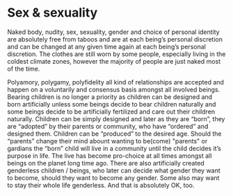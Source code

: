 # Sex & sexuality

Naked body, nudity, sex, sexuality, gender and choice of personal identity are absolutely free from taboos and are at each being’s personal discretion and can be changed at any given time again at each being’s personal discretion. The clothes are still worn by some people, especially living in the coldest climate zones, however the majority of people are just naked most of the time.

Polyamory, polygamy, polyfidelity all kind of relationships are accepted and happen on a voluntarily and consensus basis amongst all involved beings.
Bearing children is no longer a priority as children can be designed and born artificially unless some beings decide to bear children naturally and some beings decide to be artificially fertilized and care out their children naturally. Children can be simply designed and later as they are “born”, they are “adopted” by their parents or community, who have “ordered” and designed them.
Children can be “produced” to the desired age. Should the “parents” change their mind abount wanting to be(come) "parents" or gardians the “born” child will live in a community until the child decides it’s purpose in life.
The live has become pro-choice at all times amongst all beings on the planet long time ago.
There are also artificially created genderless children / beings, who later can decide what gender they want to become, should they want to become any gender. Some also may want to stay their whole life genderless. And that is absolutely OK, too.
